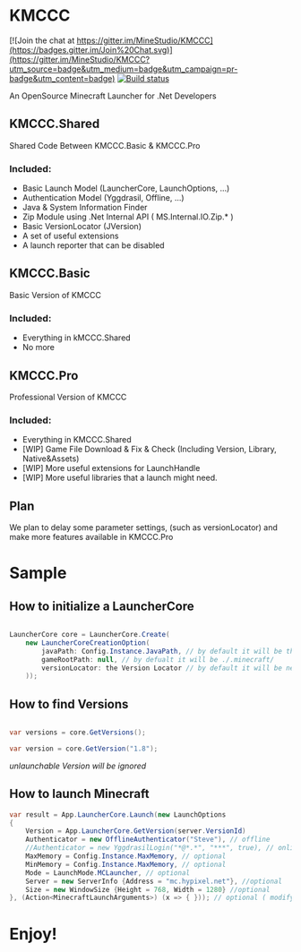 KMCCC
=====

[![Join the chat at https://gitter.im/MineStudio/KMCCC](https://badges.gitter.im/Join%20Chat.svg)](https://gitter.im/MineStudio/KMCCC?utm_source=badge&utm_medium=badge&utm_campaign=pr-badge&utm_content=badge)
[![Build status](https://ci.appveyor.com/api/projects/status/ldvo1wsyd66boxsf?svg=true)](https://ci.appveyor.com/project/zhouyiran2/kmccc)

An OpenSource Minecraft Launcher for .Net Developers

## KMCCC.Shared

Shared Code Between KMCCC.Basic & KMCCC.Pro

### Included:

- Basic Launch Model (LauncherCore, LaunchOptions, ...)
- Authentication Model (Yggdrasil, Offline, ...)
- Java & System Information Finder
- Zip Module using .Net Internal API ( MS.Internal.IO.Zip.* )
- Basic VersionLocator (JVersion)
- A set of useful extensions
- A launch reporter that can be disabled

## KMCCC.Basic

Basic Version of KMCCC

### Included:

- Everything in kMCCC.Shared
- No more

## KMCCC.Pro

Professional Version of KMCCC

### Included:

- Everything in KMCCC.Shared
- [WIP] Game File Download & Fix & Check (Including Version, Library, Native&Assets)
- [WIP] More useful extensions for LaunchHandle
- [WIP] More useful libraries that a launch might need.

## Plan

We plan to delay some parameter settings, (such as versionLocator) and make more features available in KMCCC.Pro

# Sample

## How to initialize a LauncherCore

```csharp

LauncherCore core = LauncherCore.Create(
	new LauncherCoreCreationOption(
		javaPath: Config.Instance.JavaPath, // by default it will be the first version finded
		gameRootPath: null, // by defualt it will be ./.minecraft/
		versionLocator: the Version Locator // by default it will be new JVersionLocator()
	));

```

## How to find Versions

```csharp

var versions = core.GetVersions();

var version = core.GetVersion("1.8");

```

*unlaunchable Version will be ignored*

## How to launch Minecraft


```csharp
var result = App.LauncherCore.Launch(new LaunchOptions
{
	Version = App.LauncherCore.GetVersion(server.VersionId)
	Authenticator = new OfflineAuthenticator("Steve"), // offline
	//Authenticator = new YggdrasilLogin("*@*.*", "***", true), // online
	MaxMemory = Config.Instance.MaxMemory, // optional
	MinMemory = Config.Instance.MaxMemory, // optional
	Mode = LaunchMode.MCLauncher, // optional
	Server = new ServerInfo {Address = "mc.hypixel.net"}, //optional
	Size = new WindowSize {Height = 768, Width = 1280} //optional
}, (Action<MinecraftLaunchArguments>) (x => { })); // optional ( modify arguments before launching
```

# Enjoy!
